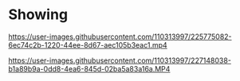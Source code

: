 # Showing

https://user-images.githubusercontent.com/110313997/225775082-6ec74c2b-1220-44ee-8d67-aec105b3eac1.mp4



https://user-images.githubusercontent.com/110313997/227148038-b1a89b9a-0dd8-4ea6-845d-02ba5a83a16a.MP4


